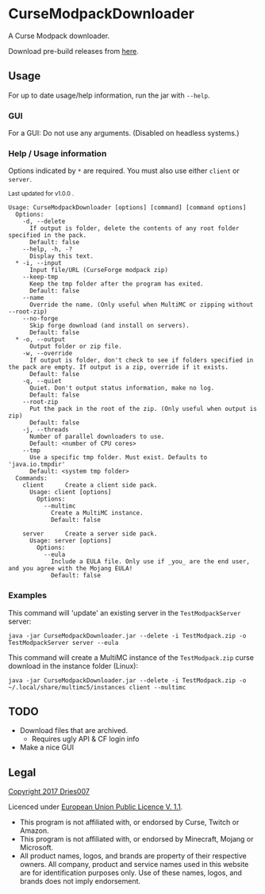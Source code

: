 # CurseModpackDownloader

A Curse Modpack downloader.

Download pre-build releases from [here](https://jenkins.dries007.net/job/CurseModpackDownloader/).

## Usage

For up to date usage/help information, run the jar with `--help`.

### GUI

For a GUI: Do not use any arguments. (Disabled on headless systems.)

### Help / Usage information

Options indicated by `*` are required. You must also use either `client` or `server`.

<small>Last updated for v1.0.0 .</small>

```
Usage: CurseModpackDownloader [options] [command] [command options]
  Options:
    -d, --delete
      If output is folder, delete the contents of any root folder specified in the pack.
      Default: false
    --help, -h, -?
      Display this text.
  * -i, --input
      Input file/URL (CurseForge modpack zip)
    --keep-tmp
      Keep the tmp folder after the program has exited.
      Default: false
    --name
      Override the name. (Only useful when MultiMC or zipping without --root-zip)
    --no-forge
      Skip forge download (and install on servers).
      Default: false
  * -o, --output
      Output folder or zip file.
    -w, --override
      If output is folder, don't check to see if folders specified in the pack are empty. If output is a zip, override if it exists.
      Default: false
    -q, --quiet
      Quiet. Don't output status information, make no log.
      Default: false
    --root-zip
      Put the pack in the root of the zip. (Only useful when output is zip)
      Default: false
    -j, --threads
      Number of parallel downloaders to use.
      Default: <number of CPU cores>
    --tmp
      Use a specific tmp folder. Must exist. Defaults to 'java.io.tmpdir'
      Default: <system tmp folder>
  Commands:
    client      Create a client side pack.
      Usage: client [options]
        Options:
          --multimc
            Create a MultiMC instance.
            Default: false

    server      Create a server side pack.
      Usage: server [options]
        Options:
          --eula
            Include a EULA file. Only use if _you_ are the end user, and you agree with the Mojang EULA!
            Default: false

```

### Examples

This command will 'update' an existing server in the `TestModpackServer` server:
```
java -jar CurseModpackDownloader.jar --delete -i TestModpack.zip -o TestModpackServer server --eula
```
This command will create a MultiMC instance of the `TestModpack.zip` curse download in the instance folder (Linux):
```
java -jar CurseModpackDownloader.jar --delete -i TestModpack.zip -o ~/.local/share/multimc5/instances client --multimc
```

## TODO

- Download files that are archived.
    - Requires ugly API & CF login info
- Make a nice GUI

## Legal

[Copyright 2017 Dries007](src/main/java/net/dries007/cmd/LICENSE-HEADER)

Licenced under [European Union Public Licence V. 1.1](LICENSE).

- This program is not affiliated with, or endorsed by Curse, Twitch or Amazon.
- This program is not affiliated with, or endorsed by Minecraft, Mojang or Microsoft.
- All product names, logos, and brands are property of their respective owners. All company, product and service names used in this website are for identification purposes only. Use of these names, logos, and brands does not imply endorsement.
